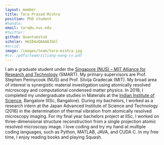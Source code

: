```yaml
---
layout: member
title: Tara Prasad Mishra
position: PhD student
#handle: 
email: tara@u.nus.edu
#twitter: 
github: Quantumstud
scholar: HmI04aQAAAAJ&hl
#orcid: 
image: /images/team/tara-mishra.jpg
#cv: /pdfs/team/ziliang-wang-cv.pdf
---
```


I am a graduate student under the [Singapore (NUS) – MIT Alliance for Research and Technology](https://smart.mit.edu) (SMART). My primary supervisors are Prof. Stephen Pennycook (NUS) and Prof. Silvija Gradecak (MIT). My broad area of interest is synergistic material investigation using atomically resolved microscopy and computational condensed matter physics. In 2018, I completed my undergraduate studies in Materials at the [Indian Institute of Science](https://www.iisc.ac.in), Bangalore (IISc, Bangalore). During my bachelors, I worked as a research intern at the Japan Advanced Institute of Science and Technology (2016) in the determination of thermal vibration from atomically resolved microscopy imaging. For my final year bachelors project at IISc, I worked on three-dimensional structure reconstruction from a single projection atomic resolved microscopy image. I love coding and try my hand at multiple coding languages, such as Python, MATLAB, JAVA, and CUDA C. In my free time, I enjoy reading books and playing Squash.


